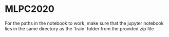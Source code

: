 # MLPC2020
For the paths in the notebook to work, make sure that the jupyter notebook lies in the same directory as the 'train' folder from the provided zip file
